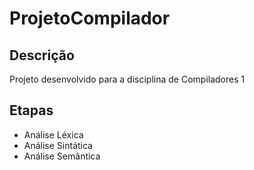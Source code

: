 # ProjetoCompilador

## Descrição
Projeto desenvolvido para a disciplina de Compiladores 1

## Etapas
* Análise Léxica
* Análise Sintática
* Análise Semântica

